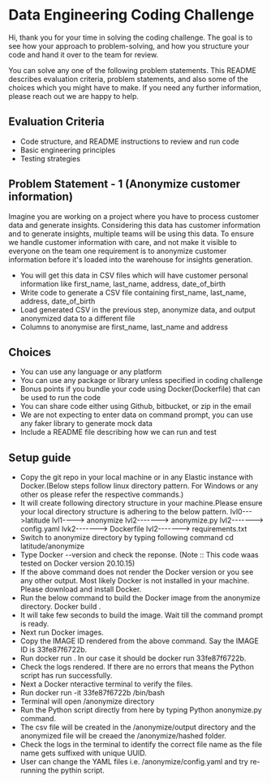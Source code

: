 # Data Engineering Coding Challenge
Hi, thank you for your time in solving the coding challenge. The goal is to see how your approach to problem-solving, and how you structure your code and hand it over to the team for review.

You can solve any one of the following problem statements. This README describes evaluation criteria, problem statements, and also some of the choices which you might have to make. If you need any further information, please reach out we are happy to help.

## Evaluation Criteria
- Code structure, and README instructions to review and run code
- Basic engineering principles
- Testing strategies

## Problem Statement - 1 (Anonymize customer information)
Imagine you are working on a project where you have to process customer data and generate insights. Considering this data has customer information and to generate insights, multiple teams will be using this data. To ensure we handle customer information with care, and not make it visible to everyone on the team one requirement is to anonymize customer information before it's loaded into the warehouse for insights generation.

- You will get this data in CSV files which will have customer personal information like first_name, last_name, address, date_of_birth
- Write code to generate a CSV file containing first_name, last_name, address, date_of_birth
- Load generated CSV in the previous step, anonymize data, and output anonymized data to a different file
- Columns to anonymise are first_name, last_name and address

## Choices
- You can use any language or any platform
- You can use any package or library unless specified in coding challenge
- Bonus points if you bundle your code using Docker(Dockerfile) that can be used to run the code
- You can share code either using Github, bitbucket, or zip in the email
- We are not expecting to enter data on command prompt, you can use any faker library to generate mock data
- Include a README file describing how we can run and test

## Setup guide
- Copy the git repo in your local machine or in any Elastic instance with Docker.(Below steps follow linux directory pattern. For Windows or any other os please refer the respective commands.)
- It will create following directory structure in your machine.Please ensure your local directory structure is adhering to the below pattern.
   lvl0--->latitude
            lvl1----> anonymize
                    lvl2-------> anonymize.py
                    lvl2-------> config.yaml
                    lvk2-------> Dockerfile
                    lvl2-------> requirements.txt
- Switch to anonymize directory by typing following command  cd latitude/anonymize
- Type Docker --version and check the reponse. (Note :: This code waas tested on Docker version 20.10.15)
- If the above command does not render the Docker version or you see any other output. Most likely Docker is not installed in your machine. Please download and install Docker.
- Run the below command to build the Docker image from the anonymize directory.
    Docker build .
- It will take few seconds to build the image. Wait till the command prompt is ready.
- Next run Docker images.
- Copy the IMAGE ID rendered from the above command. Say the IMAGE ID is 33fe87f6722b.
- Run docker run <IMAGE ID>. In our case it should be docker run 33fe87f6722b.
- Check the logs rendered. If there are no errors that means the Python script has run successfully.
- Next a Docker nteractive terminal to verify the files.
- Run docker run -it 33fe87f6722b /bin/bash
- Terminal will open /anonymize directory
- Run the Python script directly from here by typing Python anonymize.py command.
- The csv file will be created in the /anonymize/output directory and the anonymized file will be creaed the /anonymize/hashed folder.
- Check the logs in the terminal to identify the correct file name as the file name gets suffixed with unique UUID.
- User can change the YAML files i.e. /anonymize/config.yaml and try re-running the pythin script.